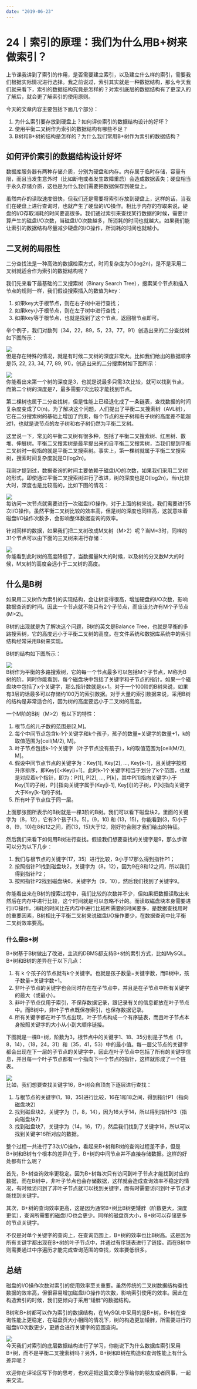 ```yaml
---
date: "2019-06-23"
---  
```

      
# 24丨索引的原理：我们为什么用B+树来做索引？
上节课我讲到了索引的作用，是否需要建立索引，以及建立什么样的索引，需要我们根据实际情况进行选择。我之前说过，索引其实就是一种数据结构，那么今天我们就来看下，索引的数据结构究竟是怎样的？对索引底层的数据结构有了更深入的了解后，就会更了解索引的使用原则。

今天的文章内容主要包括下面几个部分：

1.  为什么索引要存放到硬盘上？如何评价索引的数据结构设计的好坏？
2.  使用平衡二叉树作为索引的数据结构有哪些不足？
3.  B树和B+树的结构是怎样的？为什么我们常用B+树作为索引的数据结构？

## 如何评价索引的数据结构设计好坏

数据库服务器有两种存储介质，分别为硬盘和内存。内存属于临时存储，容量有限，而且当发生意外时（比如断电或者发生故障重启）会造成数据丢失；硬盘相当于永久存储介质，这也是为什么我们需要把数据保存到硬盘上。

虽然内存的读取速度很快，但我们还是需要将索引存放到硬盘上，这样的话，当我们在硬盘上进行查询时，也就产生了硬盘的I/O操作。相比于内存的存取来说，硬盘的I/O存取消耗的时间要高很多。我们通过索引来查找某行数据的时候，需要计算产生的磁盘I/O次数，当磁盘I/O次数越多，所消耗的时间也就越大。如果我们能让索引的数据结构尽量减少硬盘的I/O操作，所消耗的时间也就越小。

<!-- [[[read_end]]] -->

## 二叉树的局限性

二分查找法是一种高效的数据检索方式，时间复杂度为O\(log2n\)，是不是采用二叉树就适合作为索引的数据结构呢？

我们先来看下最基础的二叉搜索树（Binary Search Tree），搜索某个节点和插入节点的规则一样，我们假设搜索插入的数值为key：

1.  如果key大于根节点，则在右子树中进行查找；
2.  如果key小于根节点，则在左子树中进行查找；
3.  如果key等于根节点，也就是找到了这个节点，返回根节点即可。

举个例子，我们对数列（34，22，89，5，23，77，91）创造出来的二分查找树如下图所示：

![](./httpsstatic001geekbangorgresourceimage196919dedac56fdba8e7119352e84eb7af69.jpg)  
但是存在特殊的情况，就是有时候二叉树的深度非常大。比如我们给出的数据顺序是\(5, 22, 23, 34, 77, 89, 91\)，创造出来的二分搜索树如下图所示：

![](./httpsstatic001geekbangorgresourceimageae33aedbdcc05f4a05177f1b599a59581133.jpg)  
你能看出来第一个树的深度是3，也就是说最多只需3次比较，就可以找到节点，而第二个树的深度是7，最多需要7次比较才能找到节点。

第二棵树也属于二分查找树，但是性能上已经退化成了一条链表，查找数据的时间复杂度变成了O\(n\)。为了解决这个问题，人们提出了平衡二叉搜索树（AVL树），它在二分搜索树的基础上增加了约束，每个节点的左子树和右子树的高度差不能超过1，也就是说节点的左子树和右子树仍然为平衡二叉树。

这里说一下，常见的平衡二叉树有很多种，包括了平衡二叉搜索树、红黑树、数堆、伸展树。平衡二叉搜索树是最早提出来的自平衡二叉搜索树，当我们提到平衡二叉树时一般指的就是平衡二叉搜索树。事实上，第一棵树就属于平衡二叉搜索树，搜索时间复杂度就是O\(log2n\)。

我刚才提到过，数据查询的时间主要依赖于磁盘I/O的次数，如果我们采用二叉树的形式，即使通过平衡二叉搜索树进行了改进，树的深度也是O\(log2n\)，当n比较大时，深度也是比较高的，比如下图的情况：

![](./httpsstatic001geekbangorgresourceimage78ea78154f20220d6fedb95ebbac61bd5cea.jpg)  
每访问一次节点就需要进行一次磁盘I/O操作，对于上面的树来说，我们需要进行5次I/O操作。虽然平衡二叉树比较的效率高，但是树的深度也同样高，这就意味着磁盘I/O操作次数多，会影响整体数据查询的效率。

针对同样的数据，如果我们把二叉树改成M叉树（M>2）呢？当M=3时，同样的31个节点可以由下面的三叉树来进行存储：

![](./httpsstatic001geekbangorgresourceimage64c46458c1f525befd735d3ce420b10729c4.jpg)  
你能看到此时树的高度降低了，当数据量N大的时候，以及树的分叉数M大的时候，M叉树的高度会远小于二叉树的高度。

## 什么是B树

如果用二叉树作为索引的实现结构，会让树变得很高，增加硬盘的I/O次数，影响数据查询的时间。因此一个节点就不能只有2个子节点，而应该允许有M个子节点\(M>2\)。

B树的出现就是为了解决这个问题，B树的英文是Balance Tree，也就是平衡的多路搜索树，它的高度远小于平衡二叉树的高度。在文件系统和数据库系统中的索引结构经常采用B树来实现。

B树的结构如下图所示：

![](./httpsstatic001geekbangorgresourceimage184418031c20f9a4be3e858743ed99f3c144.jpg)  
B树作为平衡的多路搜索树，它的每一个节点最多可以包括M个子节点，M称为B树的阶。同时你能看到，每个磁盘块中包括了关键字和子节点的指针。如果一个磁盘块中包括了x个关键字，那么指针数就是x+1。对于一个100阶的B树来说，如果有3层的话最多可以存储约100万的索引数据。对于大量的索引数据来说，采用B树的结构是非常适合的，因为树的高度要远小于二叉树的高度。

一个M阶的B树（M>2）有以下的特性：

1.  根节点的儿子数的范围是\[2,M\]。
2.  每个中间节点包含k-1个关键字和k个孩子，孩子的数量=关键字的数量+1，k的取值范围为\[ceil\(M/2\), M\]。
3.  叶子节点包括k-1个关键字（叶子节点没有孩子），k的取值范围为\[ceil\(M/2\), M\]。
4.  假设中间节点节点的关键字为：Key\[1\], Key\[2\], …, Key\[k-1\]，且关键字按照升序排序，即Key\[i\]\<Key\[i+1\]。此时k-1个关键字相当于划分了k个范围，也就是对应着k个指针，即为：P\[1\], P\[2\], …, P\[k\]，其中P\[1\]指向关键字小于Key\[1\]的子树，P\[i\]指向关键字属于\(Key\[i-1\], Key\[i\]\)的子树，P\[k\]指向关键字大于Key\[k-1\]的子树。
5.  所有叶子节点位于同一层。

上面那张图所表示的B树就是一棵3阶的B树。我们可以看下磁盘块2，里面的关键字为（8，12），它有3个孩子\(3，5\)，\(9，10\) 和 \(13，15\)，你能看到\(3，5\)小于8，\(9，10\)在8和12之间，而\(13，15\)大于12，刚好符合刚才我们给出的特征。

然后我们来看下如何用B树进行查找。假设我们想要查找的关键字是9，那么步骤可以分为以下几步：

1.  我们与根节点的关键字\(17，35）进行比较，9小于17那么得到指针P1；
2.  按照指针P1找到磁盘块2，关键字为（8，12），因为9在8和12之间，所以我们得到指针P2；
3.  按照指针P2找到磁盘块6，关键字为（9，10），然后我们找到了关键字9。

你能看出来在B树的搜索过程中，我们比较的次数并不少，但如果把数据读取出来然后在内存中进行比较，这个时间就是可以忽略不计的。而读取磁盘块本身需要进行I/O操作，消耗的时间比在内存中进行比较所需要的时间要多，是数据查找用时的重要因素，B树相比于平衡二叉树来说磁盘I/O操作要少，在数据查询中比平衡二叉树效率要高。

### 什么是B+树

B+树基于B树做出了改进，主流的DBMS都支持B+树的索引方式，比如MySQL。B+树和B树的差异在于以下几点：

1.  有 k 个孩子的节点就有k个关键字。也就是孩子数量=关键字数，而B树中，孩子数量=关键字数+1。
2.  非叶子节点的关键字也会同时存在在子节点中，并且是在子节点中所有关键字的最大（或最小）。
3.  非叶子节点仅用于索引，不保存数据记录，跟记录有关的信息都放在叶子节点中。而B树中，非叶子节点既保存索引，也保存数据记录。
4.  所有关键字都在叶子节点出现，叶子节点构成一个有序链表，而且叶子节点本身按照关键字的大小从小到大顺序链接。

下图就是一棵B+树，阶数为3，根节点中的关键字1、18、35分别是子节点（1，8，14），（18，24，31）和（35，41，53）中的最小值。每一层父节点的关键字都会出现在下一层的子节点的关键字中，因此在叶子节点中包括了所有的关键字信息，并且每一个叶子节点都有一个指向下一个节点的指针，这样就形成了一个链表。

![](./httpsstatic001geekbangorgresourceimage5532551171d94a69fbbfc00889f8b1f45932.jpg)  
比如，我们想要查找关键字16，B+树会自顶向下逐层进行查找：

1.  与根节点的关键字\(1，18，35\)进行比较，16在1和18之间，得到指针P1（指向磁盘块2）
2.  找到磁盘块2，关键字为（1，8，14），因为16大于14，所以得到指针P3（指向磁盘块7）
3.  找到磁盘块7，关键字为（14，16，17），然后我们找到了关键字16，所以可以找到关键字16所对应的数据。

整个过程一共进行了3次I/O操作，看起来B+树和B树的查询过程差不多，但是B+树和B树有个根本的差异在于，B+树的中间节点并不直接存储数据。这样的好处都有什么呢？

首先，B+树查询效率更稳定。因为B+树每次只有访问到叶子节点才能找到对应的数据，而在B树中，非叶子节点也会存储数据，这样就会造成查询效率不稳定的情况，有时候访问到了非叶子节点就可以找到关键字，而有时需要访问到叶子节点才能找到关键字。

其次，B+树的查询效率更高，这是因为通常B+树比B树更矮胖（阶数更大，深度更低），查询所需要的磁盘I/O也会更少。同样的磁盘页大小，B+树可以存储更多的节点关键字。

不仅是对单个关键字的查询上，在查询范围上，B+树的效率也比B树高。这是因为所有关键字都出现在B+树的叶子节点中，并通过有序链表进行了链接。而在B树中则需要通过中序遍历才能完成查询范围的查找，效率要低很多。

## 总结

磁盘的I/O操作次数对索引的使用效率至关重要。虽然传统的二叉树数据结构查找数据的效率高，但很容易增加磁盘I/O操作的次数，影响索引使用的效率。因此在构造索引的时候，我们更倾向于采用“矮胖”的数据结构。

B树和B+树都可以作为索引的数据结构，在MySQL中采用的是B+树，B+树在查询性能上更稳定，在磁盘页大小相同的情况下，树的构造更加矮胖，所需要进行的磁盘I/O次数更少，更适合进行关键字的范围查询。

![](./httpsstatic001geekbangorgresourceimage9290922bfe97e007d24f4467f5af4e1a0790.jpg)  
今天我们对索引的底层数据结构进行了学习，你能说下为什么数据库索引采用B+树，而不是平衡二叉搜索树吗？另外，B+树和B树在构造和查询性能上有什么差异呢？

欢迎你在评论区写下你的思考，也欢迎把这篇文章分享给你的朋友或者同事，一起来交流。